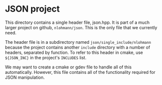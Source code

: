 # JSON project
This directory contains a single header file, json.hpp.
It is part of a much larger project on github, `nlohmann/json`.
This is the only file that we currently need.

The header file is in a subdirectory named `json/single_include/nlohmann` because the project contains another `include` directory with a number of headers, separated by function.
To refer to this header in cmake, use `${JSON_INC}` in the project's `INCLUDES` list.

We may want to create a cmake or gdev file to handle all of this automatically.
However, this file contains all of the functionality required for JSON manipulation.
